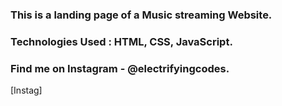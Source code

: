 ### This is a landing page of a Music streaming Website.

### Technologies Used : HTML, CSS, JavaScript.

### Find me on Instagram - @electrifyingcodes.

[Instag]